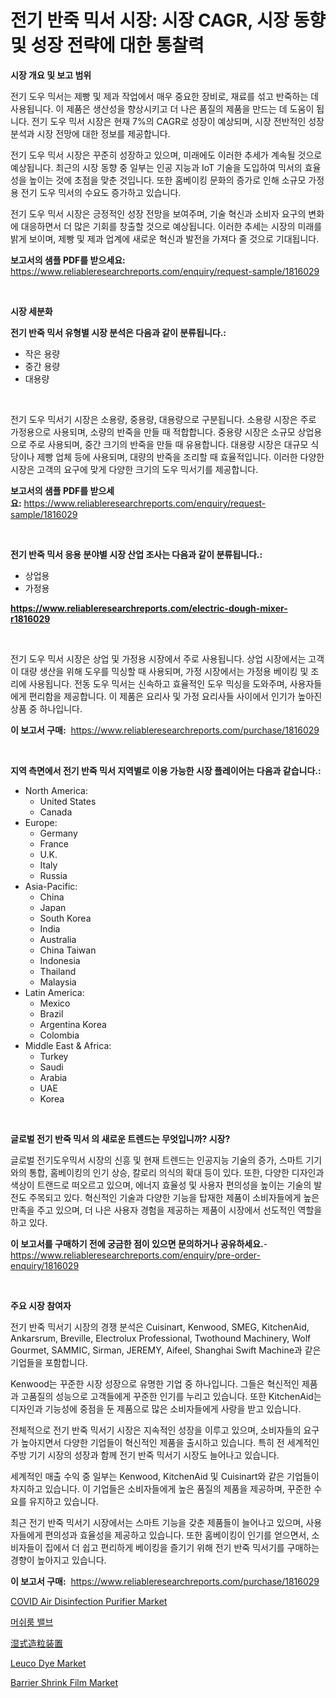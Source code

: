 <p><h1>전기 반죽 믹서 시장: 시장 CAGR, 시장 동향 및 성장 전략에 대한 통찰력</h1></p><p><strong>시장 개요 및 보고 범위</strong></p>
<p><p>전기 도우 믹서는 제빵 및 제과 작업에서 매우 중요한 장비로, 재료를 섞고 반죽하는 데 사용됩니다. 이 제품은 생산성을 향상시키고 더 나은 품질의 제품을 만드는 데 도움이 됩니다. 전기 도우 믹서 시장은 현재 7%의 CAGR로 성장이 예상되며, 시장 전반적인 성장 분석과 시장 전망에 대한 정보를 제공합니다.</p><p>전기 도우 믹서 시장은 꾸준히 성장하고 있으며, 미래에도 이러한 추세가 계속될 것으로 예상됩니다. 최근의 시장 동향 중 일부는 인공 지능과 IoT 기술을 도입하여 믹서의 효율성을 높이는 것에 초점을 맞춘 것입니다. 또한 홈베이킹 문화의 증가로 인해 소규모 가정용 전기 도우 믹서의 수요도 증가하고 있습니다.</p><p>전기 도우 믹서 시장은 긍정적인 성장 전망을 보여주며, 기술 혁신과 소비자 요구의 변화에 대응하면서 더 많은 기회를 창출할 것으로 예상됩니다. 이러한 추세는 시장의 미래를 밝게 보이며, 제빵 및 제과 업계에 새로운 혁신과 발전을 가져다 줄 것으로 기대됩니다.</p></p>
<p><strong>보고서의 샘플 PDF를 받으세요:</strong> <a href="https://www.reliableresearchreports.com/enquiry/request-sample/1816029">https://www.reliableresearchreports.com/enquiry/request-sample/1816029</a></p>
<p>&nbsp;</p>
<p><strong>시장 세분화</strong></p>
<p><strong>전기 반죽 믹서 유형별 시장 분석은 다음과 같이 분류됩니다.:</strong></p>
<p><ul><li>작은 용량</li><li>중간 용량</li><li>대용량</li></ul></p>
<p>&nbsp;</p>
<p><p>전기 도우 믹서기 시장은 소용량, 중용량, 대용량으로 구분됩니다. 소용량 시장은 주로 가정용으로 사용되며, 소량의 반죽을 만들 때 적합합니다. 중용량 시장은 소규모 상업용으로 주로 사용되며, 중간 크기의 반죽을 만들 때 유용합니다. 대용량 시장은 대규모 식당이나 제빵 업체 등에 사용되며, 대량의 반죽을 조리할 때 효율적입니다. 이러한 다양한 시장은 고객의 요구에 맞게 다양한 크기의 도우 믹서기를 제공합니다.</p></p>
<p><strong>보고서의 샘플 PDF를 받으세요:</strong>&nbsp;<a href="https://www.reliableresearchreports.com/enquiry/request-sample/1816029">https://www.reliableresearchreports.com/enquiry/request-sample/1816029</a></p>
<p>&nbsp;</p>
<p><strong> 전기 반죽 믹서 응용 분야별 시장 산업 조사는 다음과 같이 분류됩니다.:</strong></p>
<p><ul><li>상업용</li><li>가정용</li></ul></p>
<p><strong><a href="https://www.reliableresearchreports.com/electric-dough-mixer-r1816029">https://www.reliableresearchreports.com/electric-dough-mixer-r1816029</a></strong></p>
<p>&nbsp;</p>
<p><p>전기 도우 믹서 시장은 상업 및 가정용 시장에서 주로 사용됩니다. 상업 시장에서는 고객이 대량 생산을 위해 도우를 믹싱할 때 사용되며, 가정 시장에서는 가정용 베이킹 및 조리에 사용됩니다. 전동 도우 믹서는 신속하고 효율적인 도우 믹싱을 도와주며, 사용자들에게 편리함을 제공합니다. 이 제품은 요리사 및 가정 요리사들 사이에서 인기가 높아진 상품 중 하나입니다.</p></p>
<p><strong>이 보고서 구매:</strong>&nbsp; <a href="https://www.reliableresearchreports.com/purchase/1816029">https://www.reliableresearchreports.com/purchase/1816029</a></p>
<p>&nbsp;</p>
<p><strong>지역 측면에서 전기 반죽 믹서 지역별로 이용 가능한 시장 플레이어는 다음과 같습니다.:</strong></p>
<p><ul>
    <li>
        North America:
        <ul>
            <li>United States</li>
            <li>Canada</li>
        </ul>
    </li>
    <li>
        Europe:
        <ul>
            <li>Germany</li>
            <li>France</li>
            <li>U.K.</li>
            <li>Italy</li>
            <li>Russia</li>
        </ul>
    </li>
    <li>
        Asia-Pacific:
        <ul>
            <li>China</li>
            <li>Japan</li>
            <li>South Korea</li>
            <li>India</li>
            <li>Australia</li>
            <li>China Taiwan</li>
            <li>Indonesia</li>
            <li>Thailand</li>
            <li>Malaysia</li>
        </ul>
    </li>
    <li>
        Latin America:
        <ul>
            <li>Mexico</li>
            <li>Brazil</li>
            <li>Argentina Korea</li>
            <li>Colombia</li>
        </ul>
    </li>
    <li>
        Middle East & Africa:
        <ul>
            <li>Turkey</li>
            <li>Saudi</li>
            <li>Arabia</li>
            <li>UAE</li>
            <li>Korea</li>
        </ul>
    </li>
    </ul></p>
<p>&nbsp;</p>
<p><strong>글로벌 전기 반죽 믹서 의 새로운 트렌드는 무엇입니까? 시장?</strong></p>
<p><p>글로벌 전기도우믹서 시장의 신흥 및 현재 트렌드는 인공지능 기술의 증가, 스마트 기기와의 통합, 홈베이킹의 인기 상승, 칼로리 의식의 확대 등이 있다. 또한, 다양한 디자인과 색상이 트랜드로 떠오르고 있으며, 에너지 효율성 및 사용자 편의성을 높이는 기술의 발전도 주목되고 있다. 혁신적인 기술과 다양한 기능을 탑재한 제품이 소비자들에게 높은 만족을 주고 있으며, 더 나은 사용자 경험을 제공하는 제품이 시장에서 선도적인 역할을 하고 있다.</p></p>
<p><strong>이 보고서를 구매하기 전에 궁금한 점이 있으면 문의하거나 공유하세요.</strong>- <a href="https://www.reliableresearchreports.com/enquiry/pre-order-enquiry/1816029">https://www.reliableresearchreports.com/enquiry/pre-order-enquiry/1816029</a></p>
<p>&nbsp;</p>
<p><strong>주요 시장 참여자</strong></p>
<p><p>전기 반죽 믹서기 시장의 경쟁 분석은 Cuisinart, Kenwood, SMEG, KitchenAid, Ankarsrum, Breville, Electrolux Professional, Twothound Machinery, Wolf Gourmet, SAMMIC, Sirman, JEREMY, Aifeel, Shanghai Swift Machine과 같은 기업들을 포함합니다.</p><p>Kenwood는 꾸준한 시장 성장으로 유명한 기업 중 하나입니다. 그들은 혁신적인 제품과 고품질의 성능으로 고객들에게 꾸준한 인기를 누리고 있습니다. 또한 KitchenAid는 디자인과 기능성에 중점을 둔 제품으로 많은 소비자들에게 사랑을 받고 있습니다.</p><p>전체적으로 전기 반죽 믹서기 시장은 지속적인 성장을 이루고 있으며, 소비자들의 요구가 높아지면서 다양한 기업들이 혁신적인 제품을 출시하고 있습니다. 특히 전 세계적인 주방 기기 시장의 성장과 함께 전기 반죽 믹서기 시장도 늘어나고 있습니다.</p><p>세계적인 매출 수익 중 일부는 Kenwood, KitchenAid 및 Cuisinart와 같은 기업들이 차지하고 있습니다. 이 기업들은 소비자들에게 높은 품질의 제품을 제공하며, 꾸준한 수요를 유지하고 있습니다.</p><p>최근 전기 반죽 믹서기 시장에서는 스마트 기능을 갖춘 제품들이 늘어나고 있으며, 사용자들에게 편의성과 효율성을 제공하고 있습니다. 또한 홈베이킹이 인기를 얻으면서, 소비자들이 집에서 더 쉽고 편리하게 베이킹을 즐기기 위해 전기 반죽 믹서기를 구매하는 경향이 높아지고 있습니다.</p></p>
<p><strong>이 보고서 구매:</strong>&nbsp;&nbsp;<a href="https://www.reliableresearchreports.com/purchase/1816029">https://www.reliableresearchreports.com/purchase/1816029</a></p>
<p><p><a href="https://github.com/luckyshygirl/Market-Research-Report-List-4/blob/main/covid-air-disinfection-purifier-market.md">COVID Air Disinfection Purifier Market</a></p><p><a href="https://medium.com/@kasandrarempel/%EB%B2%84%EC%84%AF%EB%B0%B8%EB%B8%8C-%EC%8B%9C%EC%9E%A5-%EC%A1%B0%EC%82%AC-%EB%B3%B4%EA%B3%A0%EC%84%9C-%EA%B7%B8-%EC%97%AD%EC%82%AC-%EB%B0%8F-%EC%98%88%EC%83%81-2024%EB%85%84%EB%B6%80%ED%84%B0-2031%EB%85%84%EA%B9%8C%EC%A7%80-926daf52d73e">머쉬룸 밸브</a></p><p><a href="https://medium.com/@reyeshowell655/%E6%BF%A1%E3%82%8C%E9%80%A0%E7%B2%92%E8%A3%85%E7%BD%AE%E5%B8%82%E5%A0%B4%E3%81%AE%E8%A6%8F%E6%A8%A1-cagr-%E3%83%88%E3%83%AC%E3%83%B3%E3%83%89-2024-2030-cb827f2c978f">湿式造粒装置</a></p><p><a href="https://issuu.com/reportprime-2/docs/leuco-dye-market-size-2030.pptx">Leuco Dye Market</a></p><p><a href="https://acidic-farm-354.notion.site/Barrier-Shrink-Film-Market-Size-Market-Outlook-and-Market-Forecast-2024-to-2031-55961b1b621a4009a143482b980ea19b">Barrier Shrink Film Market</a></p></p>